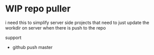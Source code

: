 # WIP repo puller

i need this to simplify server side projects that need to just update the workdir on server when there is push to the repo

support
- github push master